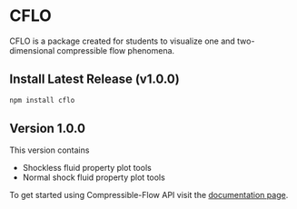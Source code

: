 # CFLO

CFLO is a package created for students to visualize one and two-dimensional compressible flow phenomena.

## Install Latest Release (v1.0.0) 
```Bash 
npm install cflo
```
## Version 1.0.0
This version contains
* Shockless fluid property plot tools 
* Normal shock fluid property plot tools 

To get started using Compressible-Flow API visit the [documentation page](https://compressible-flow.readthedocs.io/en/latest/).




